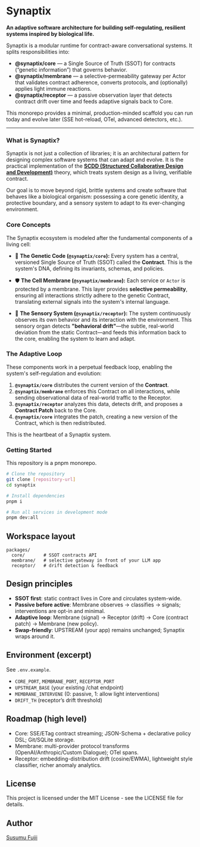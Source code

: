 # Synaptix

**An adaptive software architecture for building self-regulating, resilient systems inspired by biological life.**

Synaptix is a modular runtime for contract-aware conversational systems. It splits responsibilities into:

- **@synaptix/core** — a Single Source of Truth (SSOT) for contracts (“genetic information”) that governs behavior.
- **@synaptix/membrane** — a selective-permeability gateway per Actor that validates contract adherence, converts protocols, and (optionally) applies light immune reactions.
- **@synaptix/receptor** — a passive observation layer that detects contract drift over time and feeds adaptive signals back to Core.

This monorepo provides a minimal, production-minded scaffold you can run today and evolve later (SSE hot-reload, OTel, advanced detectors, etc.).

---

### What is Synaptix?

Synaptix is not just a collection of libraries; it is an architectural pattern for designing complex software systems that can adapt and evolve. It is the practical implementation of the **[SCDD (Structured Collaborative Design and Development)](https://github.com/sujii/scdd)** theory, which treats system design as a living, verifiable contract.

Our goal is to move beyond rigid, brittle systems and create software that behaves like a biological organism: possessing a core genetic identity, a protective boundary, and a sensory system to adapt to its ever-changing environment.

### Core Concepts

The Synaptix ecosystem is modeled after the fundamental components of a living cell:

- 🧬 **The Genetic Code (`@synaptix/core`):** Every system has a central, versioned Single Source of Truth (SSOT) called the **Contract**. This is the system's DNA, defining its invariants, schemas, and policies.

- 🛡️ **The Cell Membrane (`@synaptix/membrane`):** Each service or `Actor` is protected by a membrane. This layer provides **selective permeability**, ensuring all interactions strictly adhere to the genetic Contract, translating external signals into the system's internal language.

- 🧠 **The Sensory System (`@synaptix/receptor`):** The system continuously observes its own behavior and its interaction with the environment. This sensory organ detects **"behavioral drift"**—the subtle, real-world deviation from the static Contract—and feeds this information back to the core, enabling the system to learn and adapt.

### The Adaptive Loop

These components work in a perpetual feedback loop, enabling the system's self-regulation and evolution:

1.  **`@synaptix/core`** distributes the current version of the **Contract**.
2.  **`@synaptix/membrane`** enforces this Contract on all interactions, while sending observational data of real-world traffic to the Receptor.
3.  **`@synaptix/receptor`** analyzes this data, detects drift, and proposes a **Contract Patch** back to the Core.
4.  **`@synaptix/core`** integrates the patch, creating a new version of the Contract, which is then redistributed.

This is the heartbeat of a Synaptix system.

### Getting Started

This repository is a pnpm monorepo.

```bash
# Clone the repository
git clone [repository-url]
cd synaptix

# Install dependencies
pnpm i

# Run all services in development mode
pnpm dev:all
```

## Workspace layout

```
packages/
  core/       # SSOT contracts API
  membrane/   # selective gateway in front of your LLM app
  receptor/   # drift detection & feedback
```

## Design principles

- **SSOT first**: static contract lives in Core and circulates system-wide.
- **Passive before active**: Membrane observes → classifies → signals; interventions are opt-in and minimal.
- **Adaptive loop**: Membrane (signal) → Receptor (drift) → Core (contract patch) → Membrane (new policy).
- **Swap-friendly**: UPSTREAM (your app) remains unchanged; Synaptix wraps around it.

## Environment (excerpt)

See `.env.example`.

- `CORE_PORT`, `MEMBRANE_PORT`, `RECEPTOR_PORT`
- `UPSTREAM_BASE` (your existing /chat endpoint)
- `MEMBRANE_INTERVENE` (0: passive, 1: allow light interventions)
- `DRIFT_TH` (receptor’s drift threshold)

## Roadmap (high level)

- Core: SSE/ETag contract streaming; JSON-Schema + declarative policy DSL; Git/SQLite storage.
- Membrane: multi-provider protocol transforms (OpenAI/Anthropic/Custom Dialogue); OTel spans.
- Receptor: embedding-distribution drift (cosine/EWMA), lightweight style classifier, richer anomaly analytics.

## License

This project is licensed under the MIT License - see the LICENSE file for details.

## Author

[Susumu Fujii](https://github.com/sujii)
